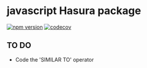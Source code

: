 # javascript Hasura package

[![npm version](https://badge.fury.io/js/%40platyplus%2Fhasura.svg)](https://badge.fury.io/js/%40platyplus%2Fhasura)
[![codecov](https://codecov.io/gh/platyplus/hasura-js/branch/master/graph/badge.svg)](https://codecov.io/gh/platyplus/hasura-js)

## TO DO

- Code the 'SIMILAR TO' operator
